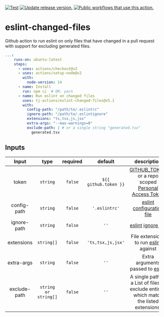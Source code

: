 [![Test](https://github.com/tj-actions/eslint-changed-files/actions/workflows/test.yml/badge.svg)](https://github.com/tj-actions/eslint-changed-files/actions/workflows/test.yml) [![Update release version.](https://github.com/tj-actions/eslint-changed-files/workflows/Update%20release%20version./badge.svg)](https://github.com/tj-actions/eslint-changed-files/actions?query=workflow%3A%22Update+release+version.%22) <a href="https://github.com/search?q=tj-actions+eslint-changed-files+path%3A.github%2Fworkflows+language%3AYAML&type=code" target="_blank" title="Public workflows that use this action."><img src="https://img.shields.io/endpoint?url=https%3A%2F%2Fapi-git-master.endbug.vercel.app%2Fapi%2Fgithub-actions%2Fused-by%3Faction%3Dtj-actions%2Feslint-changed-files%26badge%3Dtrue" alt="Public workflows that use this action."></a>


# eslint-changed-files
Github action to run eslint on only files that have changed in a pull request with support for excluding generated files.

```yml
...:
    runs-on: ubuntu-latest
    steps:
      - uses: actions/checkout@v2
      - uses: actions/setup-node@v2
        with:
          node-version: 14
      - name: Install
        run: npm ci  # OR: yarn 
      - name: Run eslint on changed files
        uses: tj-actions/eslint-changed-files@v5.1
        with:
          config-path: "/path/to/.eslintrc"
          ignore-path: "/path/to/.eslintignore"
          extensions: "ts,tsx,js,jsx"
          extra-args: "--max-warnings=0"
          exclude-path: | # or a single string "generated.tsx" 
            generated.tsx
```


## Inputs

|   Input        |    type     |  required     |  default             |  description   |
|:-------------:|:-----------:|:-------------:|:---------------------:|:--------------:|
| token         |  `string`   |    `false`    | `${{ github.token }}` | [GITHUB_TOKEN](https://docs.github.com/en/free-pro-team@latest/actions/reference/authentication-in-a-workflow#using-the-github_token-in-a-workflow) <br /> or a repo scoped <br /> [Personal Access Token](https://docs.github.com/en/free-pro-team@latest/github/authenticating-to-github/creating-a-personal-access-token)              |
| config-path   |  `string`   |    `false`    |  `'.eslintrc'`        | [eslint](https://eslint.org/) [configuration file](https://eslint.org/docs/user-guide/configuring/)  |
| ignore-path   |  `string`   |    `false`    |  `''`                 | [eslint](https://eslint.org/) [ignore file](https://eslint.org/docs/user-guide/configuring/ignoring-code)  |
| extensions    |  `string[]` |    `false`    |  `'ts,tsx,js,jsx'`    |  File extensions to run [eslint](https://eslint.org/) against |
| extra-args    |  `string`   |    `false`    |  `''`                 | Extra arguments passed to [eslint](https://eslint.org/docs/user-guide/command-line-interface) |
| exclude-path  |  `string or string[]`   |    `false`    |  `''`                 | A single path or a List of files to exclude entirely which match the listed extensions.
